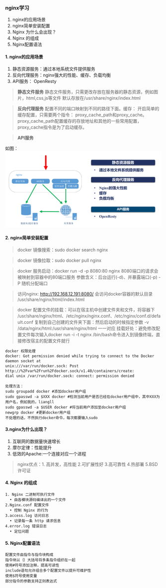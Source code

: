 ### nginx学习
1. nginx的应用场景
2. nginx简单安装配置
3. Nginx 为什么会出现？
4. Nginx 的组成
5. Nginx配置语法

#### 1. nginx的应用场景

1. 静态资源服务：通过本地系统文件提供服务
2. 反向代理服务：nginx强大的性能、缓存、负载均衡
3. API服务： OpenResty

> **静态文件服务**
> 静态文件服务，只需更改存放在服务器的静态资源，例如图片，html,css,js等文件
> 默认存放在/usr/share/nginx/index.html

> **反向代理服务**
> 配置不同的端口映射到不同的路径下面。缓存：
> 开启简单的缓存配置，只需要两个指令：
> proxy_cache_path和proxy_cache。proxy_cache_path配置缓存的存放地址和其他的一些常用配置，proxy_cache指令是为了启动缓存。

> **API服务** 

如图：
![](image/nginx1.png)

#### 2. nginx简单安装配置

> docker 镜像搜索：sudo docker search nginx

> docker 镜像拉取：sudo docker pull nginx

> docker 服务启动：docker run -d -p 8080:80 nginx     8080端口的请求会被映射到容器中的80端口服务
> 参数含义：后台运行(-d)、并暴露端口(-p)    -P 随机分配端口

> 访问nginx: http://192.168.12.191:8080/  会访问docker容器的默认目录 /usr/share/nginx/html/index.html

> docker 配置文件的挂载：可以在宿主机中创建文件夹和文件，将容器下  /usr/share/nginx/html、/etc/nginx/nginx.conf、/etc/nginx/conf.d/default.conf
> 复制到自己创建的文件夹下面：然后启动的时候指定参数       -v /data/nginx/html:/usr/share/nginx/html 一一对应
> 挂载好处：避免修改配置文件每次输入docker run -i -t nginx /bin/bash命令进入到镜像终端，直接修改宿主的配置文件就行
 
 
 ```
 docker 权限处理
 docker: Got permission denied while trying to connect to the Docker daemon socket at 
 unix:///var/run/docker.sock: Post http://%2Fvar%2Frun%2Fdocker.sock/v1.40/containers/create:
 dial unix /var/run/docker.sock: connect: permission denied 
 
 处理方法：
 sudo groupadd docker #添加docker用户组
 sudo gpasswd -a $XXX docker #检测当前用户是否已经在docker用户组中，其中XXX为用户名，例如我的，liangll
 sudo gpasswd -a $USER docker #将当前用户添加至docker用户组
 newgrp docker #更新docker用户组
 不处理的话，不然执行docker命令，每次都要输入sudo
```

#### 3.nginx为什么出现？

1. 互联网的数据量快速增长
2. 摩尔定律：性能提升
3. 低效的Apache:一个连接对应一个进程

> nginx优点：1. 高并发，高性能 2.可扩展性好 3.高可靠性 4.热部署 5.BSD许可证

#### 4. Nginx 的组成

```
1. Nginx 二进制可执行文件
  • 由各模块源码编译出的一个文件
2.Nginx.conf 配置文件
  • 控制 Nginx 的行为
3.access.log 访问日志
  • 记录每一条 http 请求信息
4.error.log 错误日志
  • 定位问题
  ```

#### 5. Nginx配置语法

```text
配置文件由指令与指令块构成
指令块以｛｝大括号将多条指令组织在一起
使用#符号添加注释，提高可读性
include语句允许组合多个配置文件以提升可维护性
使用$符号使用变量
部分指令的参数支持正则表达式
```